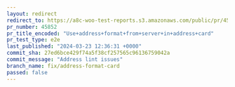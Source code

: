 ```yaml
---
layout: redirect
redirect_to: https://a8c-woo-test-reports.s3.amazonaws.com/public/pr/45852/e2e/index.html
pr_number: 45852
pr_title_encoded: "Use+address+format+from+server+in+address+card"
pr_test_type: e2e
last_published: "2024-03-23 12:36:31 +0000"
commit_sha: 27ed6bce429f74a5f38cf257565c96136759042a
commit_message: "Address lint issues"
branch_name: fix/address-format-card
passed: false
---
```

